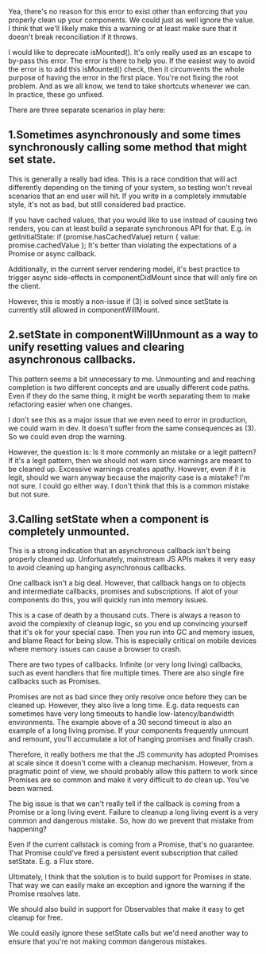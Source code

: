 Yea, there's no reason for this error to exist other than enforcing that you properly clean up your components. We could just as well ignore the value. I think that we'll likely make this a warning or at least make sure that it doesn't break reconciliation if it throws.

I would like to deprecate isMounted(). It's only really used as an escape to by-pass this error. The error is there to help you. If the easiest way to avoid the error is to add this isMounted() check, then it circumvents the whole purpose of having the error in the first place. You're not fixing the root problem. And as we all know, we tend to take shortcuts whenever we can. In practice, these go unfixed.

There are three separate scenarios in play here:

## 1.Sometimes asynchronously and some times synchronously calling some method that might set state.
This is generally a really bad idea. This is a race condition that will act differently depending on the timing of your system, so testing won't reveal scenarios that an end user will hit. If you write in a completely immutable style, it's not as bad, but still considered bad practice.

If you have cached values, that you would like to use instead of causing two renders, you can at least build a separate synchronous API for that. E.g. in getInitialState: if (promise.hasCachedValue) return { value: promise.cachedValue }; It's better than violating the expectations of a Promise or async callback.

Additionally, in the current server rendering model, it's best practice to trigger async side-effects in componentDidMount since that will only fire on the client.

However, this is mostly a non-issue if (3) is solved since setState is currently still allowed in componentWillMount.

## 2.setState in componentWillUnmount as a way to unify resetting values and clearing asynchronous callbacks.
This pattern seems a bit unnecessary to me. Unmounting and and reaching completion is two different concepts and are usually different code paths. Even if they do the same thing, it might be worth separating them to make refactoring easier when one changes.

I don't see this as a major issue that we even need to error in production, we could warn in dev. It doesn't suffer from the same consequences as (3). So we could even drop the warning.

However, the question is: Is it more commonly an mistake or a legit pattern? If it's a legit pattern, then we should not warn since warnings are meant to be cleaned up. Excessive warnings creates apathy. However, even if it is legit, should we warn anyway because the majority case is a mistake? I'm not sure. I could go either way. I don't think that this is a common mistake but not sure.

## 3.Calling setState when a component is completely unmounted.
This is a strong indication that an asynchronous callback isn't being properly cleaned up. Unfortunately, mainstream JS APIs makes it very easy to avoid cleaning up hanging asynchronous callbacks.

One callback isn't a big deal. However, that callback hangs on to objects and intermediate callbacks, promises and subscriptions. If alot of your components do this, you will quickly run into memory issues.

This is a case of death by a thousand cuts. There is always a reason to avoid the complexity of cleanup logic, so you end up convincing yourself that it's ok for your special case. Then you run into GC and memory issues, and blame React for being slow. This is especially critical on mobile devices where memory issues can cause a browser to crash.

There are two types of callbacks. Infinite (or very long living) callbacks, such as event handlers that fire multiple times. There are also single fire callbacks such as Promises.

Promises are not as bad since they only resolve once before they can be cleaned up. However, they also live a long time. E.g. data requests can sometimes have very long timeouts to handle low-latency/bandwidth environments. The example above of a 30 second timeout is also an example of a long living promise. If your components frequently unmount and remount, you'll accumulate a lot of hanging promises and finally crash.

Therefore, it really bothers me that the JS community has adopted Promises at scale since it doesn't come with a cleanup mechanism. However, from a pragmatic point of view, we should probably allow this pattern to work since Promises are so common and make it very difficult to do clean up. You've been warned.

The big issue is that we can't really tell if the callback is coming from a Promise or a long living event. Failure to cleanup a long living event is a very common and dangerous mistake. So, how do we prevent that mistake from happening?

Even if the current callstack is coming from a Promise, that's no guarantee. That Promise could've fired a persistent event subscription that called setState. E.g. a Flux store.

Ultimately, I think that the solution is to build support for Promises in state. That way we can easily make an exception and ignore the warning if the Promise resolves late.

We should also build in support for Observables that make it easy to get cleanup for free.

We could easily ignore these setState calls but we'd need another way to ensure that you're not making common dangerous mistakes.